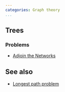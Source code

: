 ```yaml
---
categories: Graph theory
...
```


## Trees
### Problems
- [Adjoin the Networks](https://open.kattis.com/problems/adjoin)

## See also
- [Longest path problem]()

